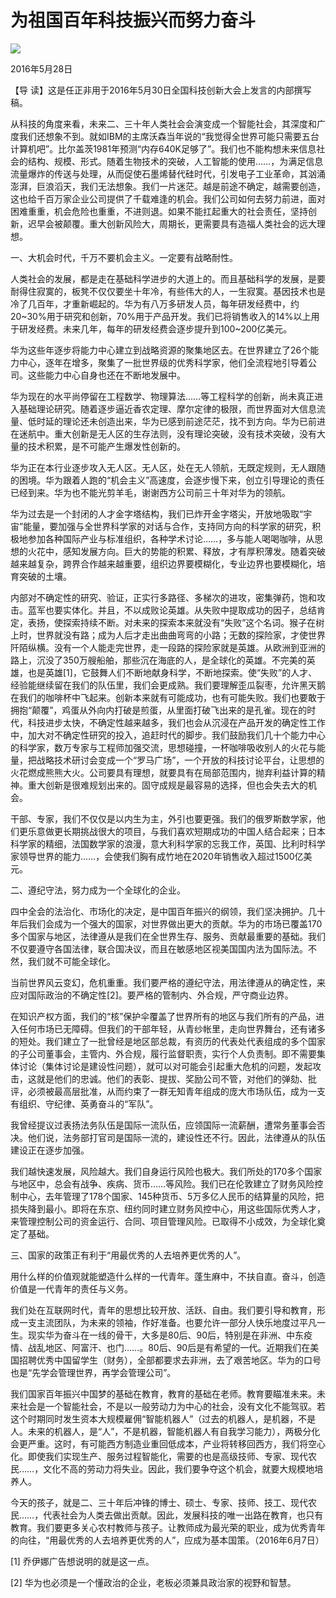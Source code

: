# 为祖国百年科技振兴而努力奋斗
<img class="pv" src="https://api.visitor.plantree.me/visitor-badge/pv?namespace=plantree.me&key=renzhengfei-speeches/./docs/speeches/2016/05/为祖国百年科技振兴而努力奋斗.md">


2016年5月28日



【导  读】这是任正非用于2016年5月30日全国科技创新大会上发言的内部撰写稿。



从科技的角度来看，未来二、三十年人类社会会演变成一个智能社会，其深度和广度我们还想象不到。就如IBM的主席沃森当年说的“我觉得全世界可能只需要五台计算机吧”。比尔盖茨1981年预测“内存640K足够了”。我们也不能构想未来信息社会的结构、规模、形式。随着生物技术的突破，人工智能的使用……，为满足信息流量爆炸的传送与处理，从而促使石墨烯替代硅时代，引发电子工业革命，其汹涌澎湃，巨浪滔天，我们无法想象。我们一片迷茫。越是前途不确定，越需要创造，这也给千百万家企业公司提供了千载难逢的机会。我们公司如何去努力前进，面对困难重重，机会危险也重重，不进则退。如果不能扛起重大的社会责任，坚持创新，迟早会被颠覆。重大创新风险大，周期长，更需要具有造福人类社会的远大理想。

一、大机会时代，千万不要机会主义。一定要有战略耐性。

人类社会的发展，都是走在基础科学进步的大道上的。而且基础科学的发展，是要耐得住寂寞的，板凳不仅仅要坐十年冷，有些伟大的人，一生寂寞。基因技术也是冷了几百年，才重新崛起的。华为有八万多研发人员，每年研发经费中，约20~30%用于研究和创新，70%用于产品开发。我们已将销售收入的14%以上用于研发经费。未来几年，每年的研发经费会逐步提升到100~200亿美元。

华为这些年逐步将能力中心建立到战略资源的聚集地区去。在世界建立了26个能力中心，逐年在增多，聚集了一批世界级的优秀科学家，他们全流程地引导着公司。这些能力中心自身也还在不断地发展中。

华为现在的水平尚停留在工程数学、物理算法……等工程科学的创新，尚未真正进入基础理论研究。随着逐步逼近香农定理、摩尔定律的极限，而世界面对大信息流量、低时延的理论还未创造出来，华为已感到前途茫茫，找不到方向。华为已前进在迷航中。重大创新是无人区的生存法则，没有理论突破，没有技术突破，没有大量的技术积累，是不可能产生爆发性创新的。

华为正在本行业逐步攻入无人区。无人区，处在无人领航，无既定规则，无人跟随的困境。华为跟着人跑的“机会主义”高速度，会逐步慢下来，创立引导理论的责任已经到来。华为也不能光剪羊毛，谢谢西方公司前三十年对华为的领航。

华为过去是一个封闭的人才金字塔结构，我们已炸开金字塔尖，开放地吸取“宇宙”能量，要加强与全世界科学家的对话与合作，支持同方向的科学家的研究，积极地参加各种国际产业与标准组织，各种学术讨论……，多与能人喝喝咖啡，从思想的火花中，感知发展方向。巨大的势能的积累、释放，才有厚积薄发。随着突破越来越复杂，跨界合作越来越重要，组织边界要模糊化，专业边界也要模糊化，培育突破的土壤。

内部对不确定性的研究、验证，正实行多路径、多梯次的进攻，密集弹药，饱和攻击。蓝军也要实体化。并且，不以成败论英雄。从失败中提取成功的因子，总结肯定，表扬，使探索持续不断。对未来的探索本来就没有“失败”这个名词。猴子在树上时，世界就没有路；成为人后才走出曲曲弯弯的小路；无数的探险家，才使世界阡陌纵横。没有一个人能走完世界，走一段路的探险家就是英雄。从欧洲到亚洲的路上，沉没了350万艘船舶，那些沉在海底的人，是全球化的英雄。不完美的英雄，也是英雄[1]，它鼓舞人们不断地献身科学，不断地探索。使“失败”的人才、经验能继续留在我们的队伍里，我们会更成熟。我们要理解歪瓜裂枣，允许黑天鹅在我们的咖啡杯中飞起来。创新本来就有可能成功，也有可能失败。我们也要敢于拥抱“颠覆”，鸡蛋从外向内打破是煎蛋，从里面打破飞出来的是孔雀。现在的时代，科技进步太快，不确定性越来越多，我们也会从沉浸在产品开发的确定性工作中，加大对不确定性研究的投入，追赶时代的脚步。我们鼓励我们几十个能力中心的科学家，数万专家与工程师加强交流，思想碰撞，一杯咖啡吸收别人的火花与能量，把战略技术研讨会变成一个“罗马广场”，一个开放的科技讨论平台，让思想的火花燃成熊熊大火。公司要具有理想，就要具有在局部范围内，抛弃利益计算的精神。重大创新是很难规划出来的。固守成规是最容易的选择，但也会失去大的机会。

干部、专家，我们不仅仅是以内生为主，外引也要更强。我们的俄罗斯数学家，他们更乐意做更长期挑战很大的项目，与我们喜欢短期成功的中国人结合起来；日本科学家的精细，法国数学家的浪漫，意大利科学家的忘我工作，英国、比利时科学家领导世界的能力……，会使我们胸有成竹地在2020年销售收入超过1500亿美元。

二、遵纪守法，努力成为一个全球化的企业。

四中全会的法治化、市场化的决定，是中国百年振兴的纲领，我们坚决拥护。几十年后我们会成为一个强大的国家，对世界做出更大的贡献。华为的市场已覆盖170多个国家与地区，法律遵从是我们在全世界生存、服务、贡献最重要的基础。我们不仅要遵守各国法律，联合国决议，而且在敏感地区视美国国内法为国际法。不然，我们就不可能全球化。

当前世界风云变幻，危机重重。我们要严格的遵纪守法，用法律遵从的确定性，来应对国际政治的不确定性[2]。要严格的管制内、外合规，严守商业边界。

在知识产权方面，我们的“核”保护伞覆盖了世界所有的地区与我们所有的产品，进入任何市场已无障碍。但我们的干部年轻，从青纱帐里，走向世界舞台，还有诸多的短处。我们建立了一批曾经是地区部总裁，有资历的代表处代表组成的多个国家的子公司董事会，主管内、外合规，履行监督职责，实行个人负责制。即不需要集体讨论（集体讨论是建设性问题），就可以对可能会引起重大危机的问题，发起攻击，这就是他们的忠诚。他们的表彰、提拔、奖励公司不管，对他们的弹劾、批评，必须被最高层批准，从而约束了一群无知青年组成的庞大市场队伍，成为一支有组织、守纪律、英勇奋斗的“军队”。

我曾经提议过表扬法务队伍是国际一流队伍，应领国际一流薪酬，遭常务董事会否决。他们说，法务部打官司是国际一流的，建设性还不行。因此，法律遵从的队伍建设正在逐步加强。

我们越快速发展，风险越大。我们自身运行风险也极大。我们所处的170多个国家与地区中，总会有战争、疾病、货币……等风险。我们已在伦敦建立了财务风险控制中心，去年管理了178个国家、145种货币、5万多亿人民币的结算量的风险，把损失降到最小。即将在东京、纽约同时建立财务风控中心，用这些国际优秀人才，来管理控制公司的资金运行、合同、项目管理风险。已取得不小成效，为全球化奠定了基础。

三、国家的政策正有利于“用最优秀的人去培养更优秀的人”。

用什么样的价值观就能塑造什么样的一代青年。蓬生麻中，不扶自直。奋斗，创造价值是一代青年的责任与义务。

我们处在互联网时代，青年的思想比较开放、活跃、自由。我们要引导和教育，形成一支主流团队，为未来的领袖，作好准备。也要允许一部分人快乐地度过平凡一生。现实华为奋斗在一线的骨干，大多是80后、90后，特别是在非洲、中东疫情、战乱地区、阿富汗、也门……。80后、90后是有希望的一代。近期我们在美国招聘优秀中国留学生（财务），全部都要求去非洲，去了艰苦地区。华为的口号也是“先学会管理世界，再学会管理公司”。

我们国家百年振兴中国梦的基础在教育，教育的基础在老师。教育要瞄准未来。未来社会是一个智能社会，不是以一般劳动力为中心的社会，没有文化不能驾驭。若这个时期同时发生资本大规模雇佣“智能机器人”（过去的机器人，是机器，不是人。未来的机器人，是“人”，不是机器，智能机器人有自我学习能力），两极分化会更严重。这时，有可能西方制造业重回低成本，产业将转移回西方，我们将空心化。即使我们实现生产、服务过程智能化，需要的也是高级技师、专家、现代农民……，文化不高的劳动力将失业。因此，我们要争夺这个机会，就要大规模地培养人。

今天的孩子，就是二、三十年后冲锋的博士、硕士、专家、技师、技工、现代农民……，代表社会为人类去做出贡献。因此，发展科技的唯一出路在教育，也只有教育。我们要更多关心农村教师与孩子。让教师成为最光荣的职业，成为优秀青年的向往，“用最优秀的人去培养更优秀的人”，应成为基本国策。（2016年6月7日）


[1] 乔伊娜广告想说明的就是这一点。

[2] 华为也必须是一个懂政治的企业，老板必须兼具政治家的视野和智慧。
